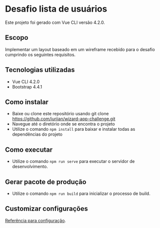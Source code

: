 # Desafio lista de usuários

Este projeto foi gerado com Vue CLI versão 4.2.0.

## Escopo

Implementar um layout baseado em um wireframe recebido para o desafio cumprindo os seguintes requisitos.

## Tecnologias utilizadas

- Vue CLI 4.2.0
- Bootstrap 4.4.1

## Como instalar

- Baixe ou clone este repositório usando git clone https://github.com/iuriian/wizard-app-challenge.git
- Navegue até o diretório onde se encontra o projeto
- Utilize o comando `npm install` para baixar e instalar todas as dependências do projeto

## Como executar

- Utilize o comando `npm run serve` para executar o servidor de desenvolvimento.

## Gerar pacote de produção

- Utilize o comando `npm run build` para inicializar o processo de build.

## Customizar configurações

[Referência para configuração](https://cli.vuejs.org/config/).


